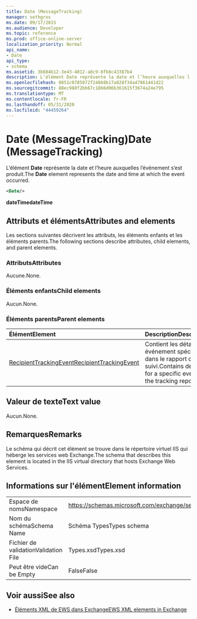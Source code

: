 ```yaml
---
title: Date (MessageTracking)
manager: sethgros
ms.date: 09/17/2015
ms.audience: Developer
ms.topic: reference
ms.prod: office-online-server
localization_priority: Normal
api_name:
- Date
api_type:
- schema
ms.assetid: 3b684b12-3e43-4012-a8c9-8fb8c43387b4
description: L’élément Date représente la date et l’heure auxquelles l’événement s’est produit.
ms.openlocfilehash: 0851c0785072f24868b17a828f34a47861441d22
ms.sourcegitcommit: 88ec988f2bb67c1866d06b361615f3674a24e795
ms.translationtype: MT
ms.contentlocale: fr-FR
ms.lasthandoff: 05/31/2020
ms.locfileid: "44459264"
---
```

# <a name="date-messagetracking"></a><span data-ttu-id="414f9-103">Date (MessageTracking)</span><span class="sxs-lookup"><span data-stu-id="414f9-103">Date (MessageTracking)</span></span>

<span data-ttu-id="414f9-104">L’élément **Date** représente la date et l’heure auxquelles l’événement s’est produit.</span><span class="sxs-lookup"><span data-stu-id="414f9-104">The **Date** element represents the date and time at which the event occurred.</span></span> 
  
```XML
<Date/>
```

 <span data-ttu-id="414f9-105">**dateTime**</span><span class="sxs-lookup"><span data-stu-id="414f9-105">**dateTime**</span></span>
## <a name="attributes-and-elements"></a><span data-ttu-id="414f9-106">Attributs et éléments</span><span class="sxs-lookup"><span data-stu-id="414f9-106">Attributes and elements</span></span>

<span data-ttu-id="414f9-107">Les sections suivantes décrivent les attributs, les éléments enfants et les éléments parents.</span><span class="sxs-lookup"><span data-stu-id="414f9-107">The following sections describe attributes, child elements, and parent elements.</span></span>
  
### <a name="attributes"></a><span data-ttu-id="414f9-108">Attributs</span><span class="sxs-lookup"><span data-stu-id="414f9-108">Attributes</span></span>

<span data-ttu-id="414f9-109">Aucune.</span><span class="sxs-lookup"><span data-stu-id="414f9-109">None.</span></span>
  
### <a name="child-elements"></a><span data-ttu-id="414f9-110">Éléments enfants</span><span class="sxs-lookup"><span data-stu-id="414f9-110">Child elements</span></span>

<span data-ttu-id="414f9-111">Aucun.</span><span class="sxs-lookup"><span data-stu-id="414f9-111">None.</span></span>
  
### <a name="parent-elements"></a><span data-ttu-id="414f9-112">Éléments parents</span><span class="sxs-lookup"><span data-stu-id="414f9-112">Parent elements</span></span>

|<span data-ttu-id="414f9-113">**Élément**</span><span class="sxs-lookup"><span data-stu-id="414f9-113">**Element**</span></span>|<span data-ttu-id="414f9-114">**Description**</span><span class="sxs-lookup"><span data-stu-id="414f9-114">**Description**</span></span>|
|:-----|:-----|
|[<span data-ttu-id="414f9-115">RecipientTrackingEvent</span><span class="sxs-lookup"><span data-stu-id="414f9-115">RecipientTrackingEvent</span></span>](recipienttrackingevent.md) <br/> |<span data-ttu-id="414f9-116">Contient les détails d’un événement spécifique dans le rapport de suivi.</span><span class="sxs-lookup"><span data-stu-id="414f9-116">Contains details for a specific event in the tracking report.</span></span>  <br/> |
   
## <a name="text-value"></a><span data-ttu-id="414f9-117">Valeur de texte</span><span class="sxs-lookup"><span data-stu-id="414f9-117">Text value</span></span>

<span data-ttu-id="414f9-118">Aucun.</span><span class="sxs-lookup"><span data-stu-id="414f9-118">None.</span></span>
  
## <a name="remarks"></a><span data-ttu-id="414f9-119">Remarques</span><span class="sxs-lookup"><span data-stu-id="414f9-119">Remarks</span></span>

<span data-ttu-id="414f9-120">Le schéma qui décrit cet élément se trouve dans le répertoire virtuel IIS qui héberge les services web Exchange.</span><span class="sxs-lookup"><span data-stu-id="414f9-120">The schema that describes this element is located in the IIS virtual directory that hosts Exchange Web Services.</span></span>
  
## <a name="element-information"></a><span data-ttu-id="414f9-121">Informations sur l'élément</span><span class="sxs-lookup"><span data-stu-id="414f9-121">Element information</span></span>

|||
|:-----|:-----|
|<span data-ttu-id="414f9-122">Espace de noms</span><span class="sxs-lookup"><span data-stu-id="414f9-122">Namespace</span></span>  <br/> |https://schemas.microsoft.com/exchange/services/2006/types  <br/> |
|<span data-ttu-id="414f9-123">Nom du schéma</span><span class="sxs-lookup"><span data-stu-id="414f9-123">Schema Name</span></span>  <br/> |<span data-ttu-id="414f9-124">Schéma Types</span><span class="sxs-lookup"><span data-stu-id="414f9-124">Types schema</span></span>  <br/> |
|<span data-ttu-id="414f9-125">Fichier de validation</span><span class="sxs-lookup"><span data-stu-id="414f9-125">Validation File</span></span>  <br/> |<span data-ttu-id="414f9-126">Types.xsd</span><span class="sxs-lookup"><span data-stu-id="414f9-126">Types.xsd</span></span>  <br/> |
|<span data-ttu-id="414f9-127">Peut être vide</span><span class="sxs-lookup"><span data-stu-id="414f9-127">Can be Empty</span></span>  <br/> |<span data-ttu-id="414f9-128">False</span><span class="sxs-lookup"><span data-stu-id="414f9-128">False</span></span>  <br/> |
   
## <a name="see-also"></a><span data-ttu-id="414f9-129">Voir aussi</span><span class="sxs-lookup"><span data-stu-id="414f9-129">See also</span></span>



- [<span data-ttu-id="414f9-130">Éléments XML de EWS dans Exchange</span><span class="sxs-lookup"><span data-stu-id="414f9-130">EWS XML elements in Exchange</span></span>](ews-xml-elements-in-exchange.md)

